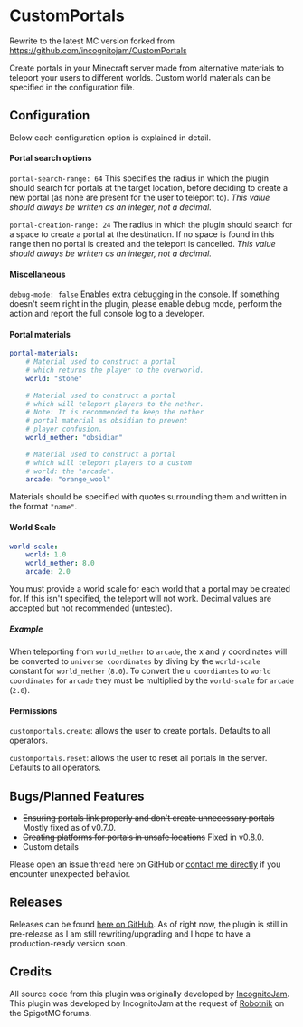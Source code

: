 # CustomPortals

Rewrite to the latest MC version forked from https://github.com/incognitojam/CustomPortals

Create portals in your Minecraft server made from alternative materials to teleport your users to different worlds. Custom world materials can be specified in the configuration file.

## Configuration

Below each configuration option is explained in detail.

#### Portal search options

`portal-search-range: 64` This specifies the radius in which the plugin should search for portals at the target location, before deciding to create a new portal (as none are present for the user to teleport to). *This value should always be written as an integer, not a decimal.*

`portal-creation-range: 24` The radius in which the plugin should search for a space to create a portal at the destination. If no space is found in this range then no portal is created and the teleport is cancelled. *This value should always be written as an integer, not a decimal.*

#### Miscellaneous

`debug-mode: false` Enables extra debugging in the console. If something doesn't seem right in the plugin, please enable debug mode, perform the action and report the full console log to a developer.

#### Portal materials

```yaml
portal-materials:
    # Material used to construct a portal 
    # which returns the player to the overworld.
    world: "stone"
    
    # Material used to construct a portal
    # which will teleport players to the nether.
    # Note: It is recommended to keep the nether
    # portal material as obsidian to prevent
    # player confusion.
    world_nether: "obsidian"
    
    # Material used to construct a portal
    # which will teleport players to a custom
    # world: the "arcade".
    arcade: "orange_wool"
```

Materials should be specified with quotes surrounding them and written in the format `"name"`.

#### World Scale

```yaml
world-scale:
    world: 1.0
    world_nether: 8.0
    arcade: 2.0
```

You must provide a world scale for each world that a portal may be created for. If this isn't specified, the teleport will not work. Decimal values are accepted but not recommended (untested).

##### Example

When teleporting from `world_nether` to `arcade`, the x and y coordinates will be converted to `universe coordinates` by diving by the `world-scale` constant for `world_nether` (`8.0`). To convert the `u coordiantes` to `world coordinates` for `arcade` they must be multiplied by the `world-scale` for `arcade` (`2.0`).

#### Permissions

`customportals.create`: allows the user to create portals. Defaults to all operators.

`customportals.reset`: allows the user to reset all portals in the server. Defaults to all operators.

## Bugs/Planned Features

* ~~Ensuring portals link properly and don't create unnecessary portals~~ Mostly fixed as of v0.7.0.
* ~~Creating platforms for portals in unsafe locations~~ Fixed in v0.8.0.
* Custom details

Please open an issue thread here on GitHub or [contact me directly](mailto:jacob5257.dev@gmail.com) if you encounter unexpected behavior.

## Releases

Releases can be found [here on GitHub](https://github.com/jacob52571/CustomPortals/releases).
As of right now, the plugin is still in pre-release as I am still rewriting/upgrading and I hope to have a production-ready version soon.

## Credits

All source code from this plugin was originally developed by [IncognitoJam](https://github.com/incognitojam/CustomPortals).
This plugin was developed by IncognitoJam at the request of [Robotnik](https://www.spigotmc.org/members/robotnik.9977/) on the SpigotMC forums.
